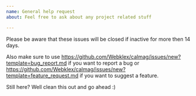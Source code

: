 ```yaml
---
name: General help request
about: Feel free to ask about any project related stuff

---
```


Please be aware that these issues will be closed if inactive for more then 14 days.

Also make sure to use https://github.com/Webklex/calmag/issues/new?template=bug_report.md if you want to report a bug 
or https://github.com/Webklex/calmag/issues/new?template=feature_request.md if you want to suggest a feature.

Still here? Well clean this out and go ahead :)
